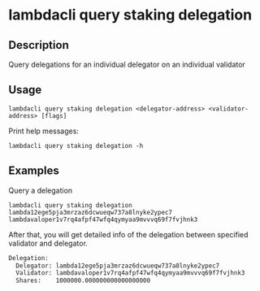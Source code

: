# lambdacli query staking delegation 

## Description

Query delegations for an individual delegator on an individual validator

## Usage

```
lambdacli query staking delegation <delegator-address> <validator-address> [flags]
```

Print help messages:
```
lambdacli query staking delegation -h
```

## Examples

Query a delegation
```
lambdacli query staking delegation lambda12ege5pja3mrzaz6dcwueqw737a8lnyke2ypec7 lambdavaloper1v7rq4afpf47wfq4qymyaa9mvvvq69f7fvjhnk3
```

After that, you will get detailed info of the delegation between specified validator and delegator.

```txt
Delegation:
  Delegator: lambda12ege5pja3mrzaz6dcwueqw737a8lnyke2ypec7
  Validator: lambdavaloper1v7rq4afpf47wfq4qymyaa9mvvvq69f7fvjhnk3
  Shares:    1000000.000000000000000000
```
